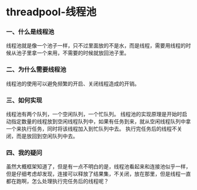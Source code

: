 # threadpool-线程池

### 一、什么是线程池
线程池就是像一个池子一样，只不过里面放的不是水，而是线程，需要用线程的时候从池子里拿一个来用，不需要的时候就放回池子里。

### 二、为什么需要线程池
线程池的使用可以避免频繁的开启、关闭线程造成的开销。

### 三、如何实现
线程池有两个队列，一个空闲队列，一个忙队列。
线程池的实现原理是开始时启动指定数量的线程放到空闲线程队列中，如果有任务到来，就从空闲线程队列中拿一个来执行任务，同时将该线程加入到忙队列中去。
执行完任务后的线程不关闭，而是放回到空闲队列中去。

### 四、我的疑问
虽然大概框架知道了，但是有一点不明白的是，线程池看起来和连接池似乎一样，但是仔细考虑却发现，连接可以释放了结果集，不关闭，放在那里，但是线程一直都在跑啊，怎么处理执行完任务后的线程呢？